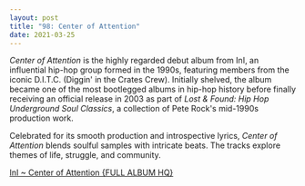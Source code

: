```yaml
---
layout: post
title: "98: Center of Attention"
date: 2021-03-25
---
```


*Center of Attention* is the highly regarded debut album from InI, an influential hip-hop group formed in the 1990s, featuring members from the iconic D.I.T.C. (Diggin' in the Crates Crew). Initially shelved, the album became one of the most bootlegged albums in hip-hop history before finally receiving an official release in 2003 as part of *Lost & Found: Hip Hop Underground Soul Classics*, a collection of Pete Rock's mid-1990s production work.

Celebrated for its smooth production and introspective lyrics, *Center of Attention* blends soulful samples with intricate beats. The tracks explore themes of life, struggle, and community.

[InI ~ Center of Attention {FULL ALBUM HQ}](https://youtu.be/fFEVxpJtPm8)  

